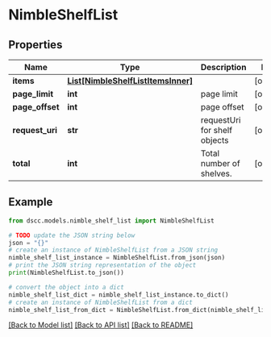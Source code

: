 # NimbleShelfList


## Properties

Name | Type | Description | Notes
------------ | ------------- | ------------- | -------------
**items** | [**List[NimbleShelfListItemsInner]**](NimbleShelfListItemsInner.md) |  | [optional] 
**page_limit** | **int** | page limit | [optional] 
**page_offset** | **int** | page offset | [optional] 
**request_uri** | **str** | requestUri for shelf objects | [optional] 
**total** | **int** | Total number of shelves. | [optional] 

## Example

```python
from dscc.models.nimble_shelf_list import NimbleShelfList

# TODO update the JSON string below
json = "{}"
# create an instance of NimbleShelfList from a JSON string
nimble_shelf_list_instance = NimbleShelfList.from_json(json)
# print the JSON string representation of the object
print(NimbleShelfList.to_json())

# convert the object into a dict
nimble_shelf_list_dict = nimble_shelf_list_instance.to_dict()
# create an instance of NimbleShelfList from a dict
nimble_shelf_list_from_dict = NimbleShelfList.from_dict(nimble_shelf_list_dict)
```
[[Back to Model list]](../README.md#documentation-for-models) [[Back to API list]](../README.md#documentation-for-api-endpoints) [[Back to README]](../README.md)


